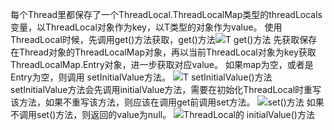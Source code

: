 每个Thread里都保存了一个ThreadLocal.ThreadLocalMap类型的threadLocals变量，以ThreadLocal<T>对象作为key，以T类型的对象作为value。
使用ThreadLocal时候，先调用get()方法获取，get()方法![T get()方法](https://upload-images.jianshu.io/upload_images/13572633-ebb70ef40b0f8fdf.png?imageMogr2/auto-orient/strip%7CimageView2/2/w/1240)
先获取保存在Thread对象的ThreadLocalMap对象，再以当前ThreadLocal<T>对象为key获取ThreadLocalMap.Entry对象，进一步获取对应value。
如果map为空，或者是Entry为空，则调用 setInitialValue方法。
![T setInitialValue()方法](https://upload-images.jianshu.io/upload_images/13572633-91132bc8175cd168.png?imageMogr2/auto-orient/strip%7CimageView2/2/w/1240)
setInitialValue方法会先调用initialValue方法，需要在初始化ThreadLocal时重写该方法，如果不重写该方法，则应该在调用get前调用set方法。
![set()方法](https://upload-images.jianshu.io/upload_images/13572633-656c6a07a310a60f.png?imageMogr2/auto-orient/strip%7CimageView2/2/w/1240)
如果不调用set()方法，则返回的value为null。
![ThreadLocal的 initialValue()方法](https://upload-images.jianshu.io/upload_images/13572633-6e4fd79cb2267101.png?imageMogr2/auto-orient/strip%7CimageView2/2/w/1240)
